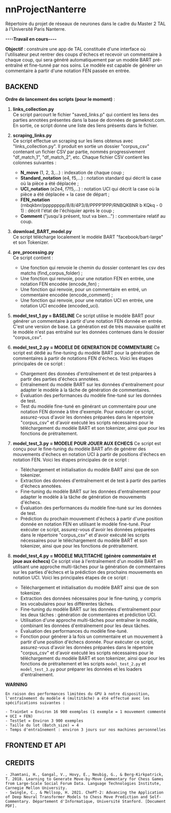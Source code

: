 # nnProjectNanterre

Répertoire du projet de réseaux de neurones dans le cadre du Master 2 TAL à l'Université Paris Nanterre.

**----Travail en cours----**

**Objectif** : construire une app de TAL constituée d'une interface où l'utilisateur peut rentrer des coups d'échecs et recevoir un commentaire à chaque coup, qui sera généré automatiquement par un modèle BART pré-entraîné et fine-tunné par nos soins. Le modèle est capable de générer un commentaire à partir d'une notation FEN passée en entrée.

## BACKEND

**Ordre de lancement des scripts (pour le moment)** :

1. **links_collection.py**  
    Ce script parcourt le fichier "saved_links.p" qui contient les liens des parties annotées présentes dans la base de données de gameknot.com. En sortie, ce script donne une liste des liens présents dans le fichier.

2. **scraping_links.py**  
    Ce script effectue un scraping sur les liens obtenus avec "links_collection.py". Il produit en sortie un dossier "corpus_csv" contenant un fichier CSV par partie, nommés progressivement "df_match_1", "df_match_2", etc. Chaque fichier CSV contient les colonnes suivantes :
    - **N_move** (1, 2, 3,...) : indexation de chaque coup ;
    - **Standard_notation** (e4, f5,...) : notation standard qui décrit la case où la pièce a été déplacée ;
    - **UCI_notation** (e2e4, f7f5,...) : notation UCI qui décrit la case où la pièce a été déplacée + la case de départ ;
    - **FEN_notation** (rnbqkbnr/pppppppp/8/8/4P3/8/PPPP1PPP/RNBQKBNR b KQkq - 0 1) : décrit l'état de l'échiquier après le coup ;
    - **Comment** ("jusqu'à présent, tout va bien...") : commentaire relatif au coup.

3. **download_BART_model.py**  
    Ce script télécharge localement le modèle BART "facebook/bart-large" et son Tokenizer.

4. **pre_processing.py**  
    Ce script contient :
    - Une fonction qui renvoie le chemin du dossier contenant les csv des matchs (find_corpus_folder) ;
    - Une fonction qui renvoie, pour une notation FEN en entrée, une notation FEN encodée (encode_fen) ;
    - Une fonction qui renvoie, pour un commentaire en entré, un commentaire encodée (encode_comment) ;
    - Une fonction qui renvoie, pour une notation UCI en entrée, une notation UCI encodée (encoded_uci).

5. **model_test_1.py = BASELINE**
    Ce script utilise le modèle BART pour générer un commentaire à partir d'une notation FEN donnée en entrée. C'est une version de base. La génération est de très mauvaise qualité et le modèle n'est pas entraîné sur les données contenues dans le dossier "corpus_csv".

6. **model_test_2.py = MODELE DE GENERATION DE COMMENTAIRE**
    Ce script est dédié au fine-tuning du modèle BART pour la génération de commentaires à partir de notations FEN d'échecs. Voici les étapes principales de ce script :
    - Chargement des données d'entraînement et de test préparées à partir des parties d'échecs annotées.
    - Entraînement du modèle BART sur les données d'entraînement pour adapter le modèle à la tâche de génération de commentaires.
    - Évaluation des performances du modèle fine-tuné sur les données de test.
    - Test du modèle fine-tuné en générant un commentaire pour une notation FEN donnée à titre d'exemple.
    Pour exécuter ce script, assurez-vous d'avoir les données préparées dans le répertoire "corpus_csv" et d'avoir exécuté les scripts nécessaires pour le téléchargement du modèle BART et son tokenizer, ainsi que pour les fonctions de prétraitement.

7. **model_test_3.py = MODELE POUR JOUER AUX ECHECS**
    Ce script est conçu pour le fine-tuning du modèle BART afin de générer des mouvements d'échecs en notation UCI à partir de positions d'échecs en notation FEN. Voici les étapes principales de ce script :
    - Téléchargement et initialisation du modèle BART ainsi que de son tokenizer.
    - Extraction des données d'entraînement et de test à partir des parties d'échecs annotées.
    - Fine-tuning du modèle BART sur les données d'entraînement pour adapter le modèle à la tâche de génération de mouvements d'échecs.
    - Évaluation des performances du modèle fine-tuné sur les données de test.
    - Prédiction du prochain mouvement d'échecs à partir d'une position donnée en notation FEN en utilisant le modèle fine-tuné.
    Pour exécuter ce script, assurez-vous d'avoir les données préparées dans le répertoire "corpus_csv" et d'avoir exécuté les scripts nécessaires pour le téléchargement du modèle BART et son tokenizer, ainsi que pour les fonctions de prétraitement.

8. **model_test_4.py = MODELE MULTITACHE (génère commentaire et joue aux échecs)**
    Ce script vise à l'entraînement d'un modèle BART en utilisant une approche multi-tâches pour la génération de commentaires sur les parties d'échecs et la prédiction des prochains mouvements en notation UCI. Voici les principales étapes de ce script :
    - Téléchargement et initialisation du modèle BART ainsi que de son tokenizer.
    - Extraction des données nécessaires pour le fine-tuning, y compris les vocabulaires pour les différentes tâches.
    - Fine-tuning du modèle BART sur les données d'entraînement pour les deux tâches : génération de commentaires et prédiction UCI.
    - Utilisation d'une approche multi-tâches pour entraîner le modèle, combinant les données d'entraînement pour les deux tâches.
    - Évaluation des performances du modèle fine-tuné.
    - Fonction pour générer à la fois un commentaire et un mouvement à partir d'une position d'échecs donnée.
    Pour exécuter ce script, assurez-vous d'avoir les données préparées dans le répertoire "corpus_csv" et d'avoir exécuté les scripts nécessaires pour le téléchargement du modèle BART et son tokenizer, ainsi que pour les fonctions de prétraitement et les scripts `model_test_2.py` et `model_test_3.py` pour préparer les données et les loaders d'entraînement.

**WARNING**

    En raison des performances limitées du GPU à notre disposition, l'entraînement du modèle 4 (multitâche) a été effectué avec les spécifications suivantes :

    - TrainSet = Environ 16 900 exemples (1 exemple = 1 mouvement commenté + UCI + FEN)
    - TestSet = Environ 3 900 exemples
    - Taille du lot (Batch_size) = 4
    - Temps d'entraînement : environ 3 jours sur nos machines personnelles

## FRONTEND ET API


## CREDITS

    - Jhamtani, H., Gangal, V., Hovy, E., Neubig, G., & Berg-Kirkpatrick, T. 2018. Learning to Generate Move-by-Move Commentary for Chess Games from Large-Scale Social Forum Data. Language Technologies Institute, Carnegie Mellon University.
    - Swingle, C., & Mellsop, H. 2021. ChePT-2: Advancing the Application of Deep Neural Transformer Models to Chess Move Prediction and Self-Commentary. Département d'Informatique, Université Stanford. [Document PDF].